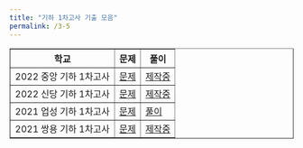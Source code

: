 ```yaml
---
title: "기하 1차고사 기출 모음"
permalink: /3-5
---
```


<table border="1">
<th>학교</th> <th>문제</th> <th>풀이</th>
  <tr>
	<td>2022 중앙 기하 1차고사</td>
    <td><a href="/pdf/test5rd/2022/2022 중앙 기하 1차고사.pdf">문제</a></td>
    <td><a href="/pdf/test5rd/2022풀이/%5B풀이%5D 2022 중앙 기하 1차고사.pdf">제작중</a></td>
  </tr>
  <tr>
	<td>2022 신당 기하 1차고사</td>
    <td><a href="/pdf/test5rd/2022/2022 신당 기하 1차고사.pdf">문제</a></td>
    <td><a href="/pdf/test5rd/2022풀이/%5B풀이%5D 2022 신당 기하 1차고사.pdf">제작중</a></td>
  </tr>
  <tr>
	<td>2021 업성 기하 1차고사</td>
    <td><a href="/pdf/test5rd/2021/2021 업성 기하 1차고사.pdf">문제</a></td>
    <td><a href="/pdf/test5rd/2021풀이/%5B풀이%5D 2021 업성 기하 1차고사.pdf">풀이</a></td>
  </tr>
  <tr>
	<td>2021 쌍용 기하 1차고사</td>
    <td><a href="/pdf/test5rd/2021/2021 쌍용 기하 1차고사.pdf">문제</a></td>
    <td><a href="/pdf/test5rd/2021풀이/%5B풀이%5D 2021 쌍용 기하 1차고사.pdf">제작중</a></td>
  </tr>
</table>